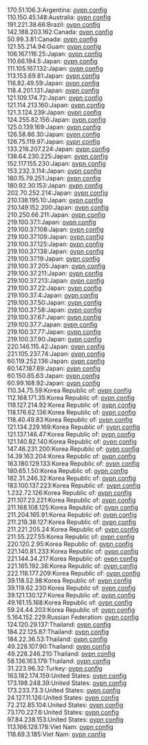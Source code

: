 170.51.106.3:Argentina: [ovpn config](vpn/170_51_106_3.ovpn)  
110.150.45.148:Australia: [ovpn config](vpn/110_150_45_148.ovpn)  
191.221.38.66:Brazil: [ovpn config](vpn/191_221_38_66.ovpn)  
142.188.203.162:Canada: [ovpn config](vpn/142_188_203_162.ovpn)  
50.99.3.81:Canada: [ovpn config](vpn/50_99_3_81.ovpn)  
121.55.214.94:Guam: [ovpn config](vpn/121_55_214_94.ovpn)  
106.167.116.25:Japan: [ovpn config](vpn/106_167_116_25.ovpn)  
110.66.194.5:Japan: [ovpn config](vpn/110_66_194_5.ovpn)  
111.105.167.132:Japan: [ovpn config](vpn/111_105_167_132.ovpn)  
113.153.69.81:Japan: [ovpn config](vpn/113_153_69_81.ovpn)  
116.82.49.59:Japan: [ovpn config](vpn/116_82_49_59.ovpn)  
118.4.201.131:Japan: [ovpn config](vpn/118_4_201_131.ovpn)  
121.109.174.72:Japan: [ovpn config](vpn/121_109_174_72.ovpn)  
121.114.213.160:Japan: [ovpn config](vpn/121_114_213_160.ovpn)  
121.3.124.239:Japan: [ovpn config](vpn/121_3_124_239.ovpn)  
124.255.82.156:Japan: [ovpn config](vpn/124_255_82_156.ovpn)  
125.0.139.169:Japan: [ovpn config](vpn/125_0_139_169.ovpn)  
126.58.86.30:Japan: [ovpn config](vpn/126_58_86_30.ovpn)  
126.75.119.97:Japan: [ovpn config](vpn/126_75_119_97.ovpn)  
133.218.207.224:Japan: [ovpn config](vpn/133_218_207_224.ovpn)  
138.64.230.225:Japan: [ovpn config](vpn/138_64_230_225.ovpn)  
152.117.155.230:Japan: [ovpn config](vpn/152_117_155_230.ovpn)  
153.232.3.114:Japan: [ovpn config](vpn/153_232_3_114.ovpn)  
180.15.79.251:Japan: [ovpn config](vpn/180_15_79_251.ovpn)  
180.92.30.153:Japan: [ovpn config](vpn/180_92_30_153.ovpn)  
202.70.252.214:Japan: [ovpn config](vpn/202_70_252_214.ovpn)  
210.138.195.10:Japan: [ovpn config](vpn/210_138_195_10.ovpn)  
210.149.152.200:Japan: [ovpn config](vpn/210_149_152_200.ovpn)  
210.250.66.211:Japan: [ovpn config](vpn/210_250_66_211.ovpn)  
219.100.37.1:Japan: [ovpn config](vpn/219_100_37_1.ovpn)  
219.100.37.108:Japan: [ovpn config](vpn/219_100_37_108.ovpn)  
219.100.37.109:Japan: [ovpn config](vpn/219_100_37_109.ovpn)  
219.100.37.125:Japan: [ovpn config](vpn/219_100_37_125.ovpn)  
219.100.37.138:Japan: [ovpn config](vpn/219_100_37_138.ovpn)  
219.100.37.19:Japan: [ovpn config](vpn/219_100_37_19.ovpn)  
219.100.37.205:Japan: [ovpn config](vpn/219_100_37_205.ovpn)  
219.100.37.211:Japan: [ovpn config](vpn/219_100_37_211.ovpn)  
219.100.37.213:Japan: [ovpn config](vpn/219_100_37_213.ovpn)  
219.100.37.22:Japan: [ovpn config](vpn/219_100_37_22.ovpn)  
219.100.37.4:Japan: [ovpn config](vpn/219_100_37_4.ovpn)  
219.100.37.50:Japan: [ovpn config](vpn/219_100_37_50.ovpn)  
219.100.37.58:Japan: [ovpn config](vpn/219_100_37_58.ovpn)  
219.100.37.67:Japan: [ovpn config](vpn/219_100_37_67.ovpn)  
219.100.37.7:Japan: [ovpn config](vpn/219_100_37_7.ovpn)  
219.100.37.77:Japan: [ovpn config](vpn/219_100_37_77.ovpn)  
219.100.37.90:Japan: [ovpn config](vpn/219_100_37_90.ovpn)  
220.146.115.42:Japan: [ovpn config](vpn/220_146_115_42.ovpn)  
221.105.237.74:Japan: [ovpn config](vpn/221_105_237_74.ovpn)  
60.119.252.136:Japan: [ovpn config](vpn/60_119_252_136.ovpn)  
60.147.187.89:Japan: [ovpn config](vpn/60_147_187_89.ovpn)  
60.150.85.63:Japan: [ovpn config](vpn/60_150_85_63.ovpn)  
60.99.168.92:Japan: [ovpn config](vpn/60_99_168_92.ovpn)  
110.34.75.59:Korea Republic of: [ovpn config](vpn/110_34_75_59.ovpn)  
112.168.171.35:Korea Republic of: [ovpn config](vpn/112_168_171_35.ovpn)  
118.127.214.92:Korea Republic of: [ovpn config](vpn/118_127_214_92.ovpn)  
118.176.62.136:Korea Republic of: [ovpn config](vpn/118_176_62_136.ovpn)  
118.40.49.83:Korea Republic of: [ovpn config](vpn/118_40_49_83.ovpn)  
121.134.229.169:Korea Republic of: [ovpn config](vpn/121_134_229_169.ovpn)  
121.137.146.47:Korea Republic of: [ovpn config](vpn/121_137_146_47.ovpn)  
121.140.82.140:Korea Republic of: [ovpn config](vpn/121_140_82_140.ovpn)  
147.46.231.200:Korea Republic of: [ovpn config](vpn/147_46_231_200.ovpn)  
14.39.163.204:Korea Republic of: [ovpn config](vpn/14_39_163_204.ovpn)  
163.180.129.133:Korea Republic of: [ovpn config](vpn/163_180_129_133.ovpn)  
180.65.1.50:Korea Republic of: [ovpn config](vpn/180_65_1_50.ovpn)  
182.31.246.32:Korea Republic of: [ovpn config](vpn/182_31_246_32.ovpn)  
183.100.137.223:Korea Republic of: [ovpn config](vpn/183_100_137_223.ovpn)  
1.232.72.126:Korea Republic of: [ovpn config](vpn/1_232_72_126.ovpn)  
211.107.23.221:Korea Republic of: [ovpn config](vpn/211_107_23_221.ovpn)  
211.168.108.125:Korea Republic of: [ovpn config](vpn/211_168_108_125.ovpn)  
211.204.165.91:Korea Republic of: [ovpn config](vpn/211_204_165_91.ovpn)  
211.219.38.127:Korea Republic of: [ovpn config](vpn/211_219_38_127.ovpn)  
211.221.205.24:Korea Republic of: [ovpn config](vpn/211_221_205_24.ovpn)  
211.55.227.55:Korea Republic of: [ovpn config](vpn/211_55_227_55.ovpn)  
220.120.2.95:Korea Republic of: [ovpn config](vpn/220_120_2_95.ovpn)  
221.140.81.233:Korea Republic of: [ovpn config](vpn/221_140_81_233.ovpn)  
221.144.34.217:Korea Republic of: [ovpn config](vpn/221_144_34_217.ovpn)  
221.165.192.38:Korea Republic of: [ovpn config](vpn/221_165_192_38.ovpn)  
222.118.177.209:Korea Republic of: [ovpn config](vpn/222_118_177_209.ovpn)  
39.118.52.98:Korea Republic of: [ovpn config](vpn/39_118_52_98.ovpn)  
39.119.62.230:Korea Republic of: [ovpn config](vpn/39_119_62_230.ovpn)  
39.121.130.127:Korea Republic of: [ovpn config](vpn/39_121_130_127.ovpn)  
49.161.15.168:Korea Republic of: [ovpn config](vpn/49_161_15_168.ovpn)  
59.24.44.203:Korea Republic of: [ovpn config](vpn/59_24_44_203.ovpn)  
5.164.152.229:Russian Federation: [ovpn config](vpn/5_164_152_229.ovpn)  
124.120.29.137:Thailand: [ovpn config](vpn/124_120_29_137.ovpn)  
184.22.125.87:Thailand: [ovpn config](vpn/184_22_125_87.ovpn)  
184.22.36.53:Thailand: [ovpn config](vpn/184_22_36_53.ovpn)  
49.228.107.90:Thailand: [ovpn config](vpn/49_228_107_90.ovpn)  
49.228.246.210:Thailand: [ovpn config](vpn/49_228_246_210.ovpn)  
58.136.163.179:Thailand: [ovpn config](vpn/58_136_163_179.ovpn)  
31.223.96.32:Turkey: [ovpn config](vpn/31_223_96_32.ovpn)  
163.182.174.159:United States: [ovpn config](vpn/163_182_174_159.ovpn)  
173.198.248.39:United States: [ovpn config](vpn/173_198_248_39.ovpn)  
173.233.73.3:United States: [ovpn config](vpn/173_233_73_3.ovpn)  
24.127.11.126:United States: [ovpn config](vpn/24_127_11_126.ovpn)  
72.212.85.104:United States: [ovpn config](vpn/72_212_85_104.ovpn)  
73.170.227.6:United States: [ovpn config](vpn/73_170_227_6.ovpn)  
97.84.238.153:United States: [ovpn config](vpn/97_84_238_153.ovpn)  
113.166.128.178:Viet Nam: [ovpn config](vpn/113_166_128_178.ovpn)  
118.69.3.185:Viet Nam: [ovpn config](vpn/118_69_3_185.ovpn)  
